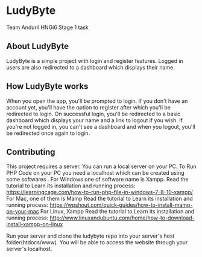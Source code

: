 # LudyByte

Team Anduril HNGi6 Stage 1 task

## About LudyByte

LudyByte is a simple project with login and register features. Logged in users are also redirected to a dashboard which displays their name. 

## How LudyByte works

When you open the app, you'll be prompted to login. If you don't have an account yet, you'll have the option to register after which you'll be redirected to login. On successful login, you'll be redirected to a basic dashboard which displays your name and a link to logout if you wish. If you're not logged in, you can't see a dashboard and when you logout, you'll be redirected once again to login.

## Contributing

This project requires a server. You can run a local server on your PC.
To Run PHP Code on your PC you need a localhost which can be created using some softwares . For Windows one of software name is Xampp.
Read the tutorial to Learn its installation and running process: https://learningcage.com/how-to-run-php-file-in-windows-7-8-10-xampp/
For Mac, one of them is Mamp
Read the tutorial to Learn its installation and running process: https://wpshout.com/quick-guides/how-to-install-mamp-on-your-mac
For Linux, Xampp
Read the tutorial to Learn its installation and running process: http://www.linuxandubuntu.com/home/how-to-download-install-xampp-on-linux

Run your server and clone the ludybyte repo into your server's host folder(htdocs/www). You will be able to access the website through your server's localhost.
